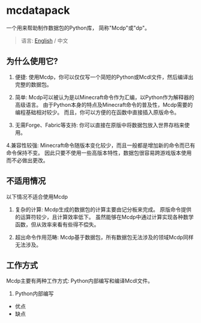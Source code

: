 # mcdatapack # 

一个用来帮助制作数据包的Python库，
简称"Mcdp"或"dp"。

> 语言: [English](https://github.com/Ovizro/mcdatapack/blob/master/README.md) / 中文

## 为什么使用它? ## 

1. 便捷:
    使用Mcdp，你可以仅仅写一个简短的Python或Mcdl文件，然后编译出完整的数据包。
        
2. 简单:
    Mcdp可以被认为是以Minecraft命令作为汇编，以Python作为解释器的高级语言。
    由于Python本身的特点及Minecraft命令的普及性，Mcdp需要的编程基础相对较少。
    而且，你可以方便的在函数中直接插入原版命令。
        
3. 无需Forge、Fabric等支持:
    你可以直接在原版中将数据包放入世界存档来使用。
        
4.兼容性较强:
    Minecraft命令随版本变化较少，而且一般都是增加新的命令而已有命令保持不变。
    因此只要不使用一些高版本特性，数据包很容易跨游戏版本使用而不必做出更改。
        
## 不适用情况 ## 
以下情况不适合使用Mcdp

1. 复杂的计算:
    Mcdp生成的数据包的计算主要由记分板来完成。
    原版命令提供的运算符较少，且计算效率低下。
    虽然能够在Mcdp中通过计算实现各种数学函数，但从效率来看有些得不偿失。
        
2. 超出命令作用范畴:
    Mcdp基于数据包，所有数据包无法涉及的领域Mcdp同样无法涉及。

## 工作方式 ##
Mcdp主要有两种工作方式: Python内部编写和编译Mcdl文件。

1. Python内部编写
* 优点
* 缺点